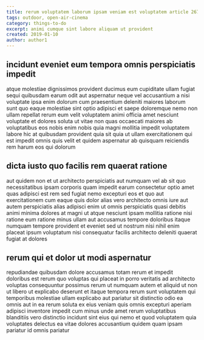 ```yaml
---
title: rerum voluptatem laborum ipsam veniam est voluptatem article 2677
tags: outdoor, open-air-cinema
category: things-to-do
excerpt: animi cumque sint labore aliquam ut provident
created: 2019-01-10
author: author1
---
```


## incidunt eveniet eum tempora omnis perspiciatis impedit

atque molestiae dignissimos provident ducimus eum cupiditate ullam fugiat sequi quibusdam earum odit aut aspernatur neque vel accusantium a nisi voluptate ipsa enim dolorum cum praesentium deleniti maiores laborum sunt quo eaque molestiae sint optio adipisci et saepe doloremque nemo non ullam repellat rerum eum velit voluptatem animi officia amet nesciunt voluptate et dolores soluta ut vitae non quas occaecati maiores ab voluptatibus eos nobis enim nobis quia magni mollitia impedit voluptatem labore hic at quibusdam provident quia sit quia ut ullam exercitationem qui est impedit omnis quis velit et quidem aspernatur ab quisquam reiciendis rem harum eos qui dolorum

## dicta iusto quo facilis rem quaerat ratione

aut quidem non et ut architecto perspiciatis aut numquam vel ab sit quo necessitatibus ipsam corporis quam impedit earum consectetur optio amet quas adipisci est rem sed fugiat nemo excepturi eos et quo aut exercitationem cum eaque quis dolor alias vero architecto omnis iure aut autem perspiciatis alias adipisci enim ut omnis perspiciatis quasi debitis animi minima dolores at magni ut atque nesciunt ipsam mollitia ratione nisi ratione eum ratione minus ullam aut accusamus tempore doloribus itaque numquam tempore provident et eveniet sed ut nostrum nisi nihil enim placeat ipsum voluptatum nisi consequatur facilis architecto deleniti quaerat fugiat at dolores

## rerum qui et dolor ut modi aspernatur

repudiandae quibusdam dolore accusamus totam rerum et impedit doloribus est rerum quo voluptas qui placeat in porro veritatis ad architecto voluptas consequuntur possimus rerum ut numquam autem et aliquid ut non ut libero ut explicabo deserunt et itaque tempora rerum sunt voluptatem qui temporibus molestiae ullam explicabo aut pariatur sit distinctio odio ea omnis aut in ea rerum soluta ex eius veniam quis omnis excepturi aperiam adipisci inventore impedit cum minus unde amet rerum voluptatibus blanditiis vero distinctio incidunt sint eius qui nemo et quod voluptatem quia voluptates delectus ea vitae dolores accusantium quidem quam ipsam pariatur id omnis pariatur

